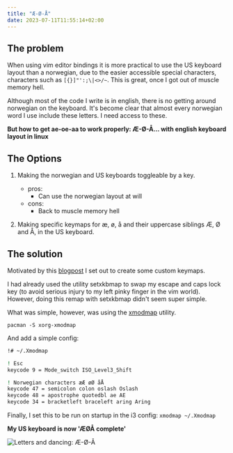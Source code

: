 ```yaml
---
title: "Æ-Ø-Å"
date: 2023-07-11T11:55:14+02:00
---
```

## The problem

When using vim editor bindings it is more practical to use the US keyboard layout than a norwegian, due to the easier accessible special characters, characters such as `[{}]"':;\|<>/~`. This is great, once I got out of muscle memory hell.

Although most of the code I write is in english, there is no getting around norwegian on the keyboard. It's become clear that almost every norwegian word I use include these letters. I need access to these.

**But how to get ae-oe-aa to work properly: Æ-Ø-Å... with english keyboard layout in linux**

## The Options
1. Making the norwegian and US keyboards toggleable by a key.
    - pros:
        - Can use the norwegian layout at will
    - cons: 
        - Back to muscle memory hell

2. Making specific keymaps for æ, ø, å and their uppercase siblings Æ, Ø and Å, in the US keyboard.


## The solution


Motivated by this [blogpost](https://blog.stigok.com/2017/07/10/norwegian-keys-on-us-keyboard-layout-with-xmodmap.html) I set out to create some custom keymaps.

I had already used the utility setxkbmap to swap my escape and caps lock key (to avoid serious injury to my left pinky finger in the vim world). However, doing this remap with setxkbmap didn't seem super simple.

What was simple, however, was using the [xmodmap](https://wiki.archlinux.org/title/xmodmap) utility.

`pacman -S xorg-xmodmap`

And add a simple config:
```bash
!# ~/.Xmodmap

! Esc
keycode 9 = Mode_switch ISO_Level3_Shift

! Norwegian characters æÆ øØ åÅ
keycode 47 = semicolon colon oslash Oslash
keycode 48 = apostrophe quotedbl ae AE
keycode 34 = bracketleft braceleft aring Aring
```

Finally, I set this to be run on startup in the i3 config:
`xmodmap ~/.Xmodmap`

**My US keyboard is now 'ÆØÅ complete'**

![Letters and dancing: Æ-Ø-Å](/ae-oe-aa.png)

